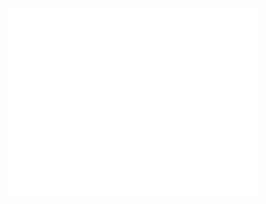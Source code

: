 <div align="center">
  <img src="https://github.com/iambeaukim/iambeaukim/blob/main/github_logo_beau-ezgif.com-resize.gif"/>
</div>

<!-- snake contribution -->
<!-- ![snake gif](https://github.com/iambeaukim/iambeaukim/blob/output/github-contribution-grid-snake.svg) -->
